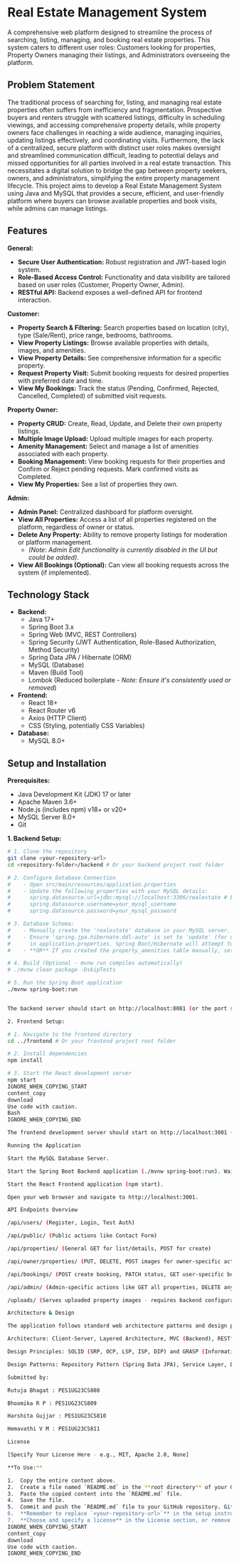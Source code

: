 # Real Estate Management System

A comprehensive web platform designed to streamline the process of searching, listing, managing, and booking real estate properties. This system caters to different user roles: Customers looking for properties, Property Owners managing their listings, and Administrators overseeing the platform.

## Problem Statement

The traditional process of searching for, listing, and managing real estate properties often suffers from inefficiency and fragmentation. Prospective buyers and renters struggle with scattered listings, difficulty in scheduling viewings, and accessing comprehensive property details, while property owners face challenges in reaching a wide audience, managing inquiries, updating listings effectively, and coordinating visits. Furthermore, the lack of a centralized, secure platform with distinct user roles makes oversight and streamlined communication difficult, leading to potential delays and missed opportunities for all parties involved in a real estate transaction. This necessitates a digital solution to bridge the gap between property seekers, owners, and administrators, simplifying the entire property management lifecycle. This project aims to develop a Real Estate Management System using Java and MySQL that provides a secure, efficient, and user-friendly platform where buyers can browse available properties and book visits, while admins can manage listings. 

## Features

**General:**

*   **Secure User Authentication:** Robust registration and JWT-based login system.
*   **Role-Based Access Control:** Functionality and data visibility are tailored based on user roles (Customer, Property Owner, Admin).
*   **RESTful API:** Backend exposes a well-defined API for frontend interaction.

**Customer:**

*   **Property Search & Filtering:** Search properties based on location (city), type (Sale/Rent), price range, bedrooms, bathrooms.
*   **View Property Listings:** Browse available properties with details, images, and amenities.
*   **View Property Details:** See comprehensive information for a specific property.
*   **Request Property Visit:** Submit booking requests for desired properties with preferred date and time.
*   **View My Bookings:** Track the status (Pending, Confirmed, Rejected, Cancelled, Completed) of submitted visit requests.

**Property Owner:**

*   **Property CRUD:** Create, Read, Update, and Delete their own property listings.
*   **Multiple Image Upload:** Upload multiple images for each property.
*   **Amenity Management:** Select and manage a list of amenities associated with each property.
*   **Booking Management:** View booking requests for their properties and Confirm or Reject pending requests. Mark confirmed visits as Completed.
*   **View My Properties:** See a list of properties they own.

**Admin:**

*   **Admin Panel:** Centralized dashboard for platform oversight.
*   **View All Properties:** Access a list of all properties registered on the platform, regardless of owner or status.
*   **Delete Any Property:** Ability to remove property listings for moderation or platform management.
    *   *(Note: Admin Edit functionality is currently disabled in the UI but could be added)*.
*   **View All Bookings (Optional):** Can view all booking requests across the system (if implemented).

## Technology Stack

*   **Backend:**
    *   Java 17+
    *   Spring Boot 3.x
    *   Spring Web (MVC, REST Controllers)
    *   Spring Security (JWT Authentication, Role-Based Authorization, Method Security)
    *   Spring Data JPA / Hibernate (ORM)
    *   MySQL (Database)
    *   Maven (Build Tool)
    *   Lombok (Reduced boilerplate - *Note: Ensure it's consistently used or removed*)
*   **Frontend:**
    *   React 18+
    *   React Router v6
    *   Axios (HTTP Client)
    *   CSS (Styling, potentially CSS Variables)
*   **Database:**
    *   MySQL 8.0+

## Setup and Installation

**Prerequisites:**

*   Java Development Kit (JDK) 17 or later
*   Apache Maven 3.6+
*   Node.js (includes npm) v18+ or v20+
*   MySQL Server 8.0+
*   Git

**1. Backend Setup:**

   ```bash
   # 1. Clone the repository
   git clone <your-repository-url>
   cd <repository-folder>/backend # Or your backend project root folder

   # 2. Configure Database Connection
   #    - Open src/main/resources/application.properties
   #    - Update the following properties with your MySQL details:
   #      spring.datasource.url=jdbc:mysql://localhost:3306/realestate # Ensure 'realestate' DB exists
   #      spring.datasource.username=your_mysql_username
   #      spring.datasource.password=your_mysql_password

   # 3. Database Schema:
   #    - Manually create the 'realestate' database in your MySQL server.
   #    - Ensure 'spring.jpa.hibernate.ddl-auto' is set to 'update' (for development)
   #      in application.properties. Spring Boot/Hibernate will attempt to create/update tables.
   #    - **OR** If you created the property_amenities table manually, set ddl-auto to 'validate' or 'none'.

   # 4. Build (Optional - mvnw run compiles automatically)
   # ./mvnw clean package -DskipTests

   # 5. Run the Spring Boot application
   ./mvnw spring-boot:run


The backend server should start on http://localhost:8081 (or the port specified in application.properties).

2. Frontend Setup:

# 1. Navigate to the frontend directory
cd ../frontend # Or your frontend project root folder

# 2. Install dependencies
npm install

# 3. Start the React development server
npm start
IGNORE_WHEN_COPYING_START
content_copy
download
Use code with caution.
Bash
IGNORE_WHEN_COPYING_END

The frontend development server should start on http://localhost:3001 (or the next available port). The proxy setting in package.json should automatically forward API requests to the backend on port 8081.

Running the Application

Start the MySQL Database Server.

Start the Spring Boot Backend application (./mvnw spring-boot:run). Wait for it to initialize successfully.

Start the React Frontend application (npm start).

Open your web browser and navigate to http://localhost:3001.

API Endpoints Overview

/api/users/ (Register, Login, Test Auth)

/api/public/ (Public actions like Contact Form)

/api/properties/ (General GET for list/details, POST for create)

/api/owner/properties/ (PUT, DELETE, POST images for owner-specific actions)

/api/bookings/ (POST create booking, PATCH status, GET user-specific bookings)

/api/admin/ (Admin-specific actions like GET all properties, DELETE any property)

/uploads/ (Serves uploaded property images - requires backend configuration)

Architecture & Design

The application follows standard web architecture patterns and design principles:

Architecture: Client-Server, Layered Architecture, MVC (Backend), RESTful API.

Design Principles: SOLID (SRP, OCP, LSP, ISP, DIP) and GRASP (Information Expert, Creator, Controller, Low Coupling, High Cohesion) principles were considered to promote maintainability, testability, and separation of concerns. Key examples include separating controller/service/repository layers, using dependency injection, and assigning responsibilities appropriately.

Design Patterns: Repository Pattern (Spring Data JPA), Service Layer, Data Transfer Object (DTO), Dependency Injection (Spring), Component Pattern (React), Hook Pattern (React).

Submitted by:

Rutuja Bhagat : PES1UG23CS808

Bhoomika R P : PES1UG23CS809

Harshita Gujjar : PES1UG23CS810

Hemavathi V M : PES1UG23CS811

License

[Specify Your License Here - e.g., MIT, Apache 2.0, None]

**To Use:**

1.  Copy the entire content above.
2.  Create a file named `README.md` in the **root directory** of your GitHub project (the main folder containing both your `frontend` and `backend` subdirectories).
3.  Paste the copied content into the `README.md` file.
4.  Save the file.
5.  Commit and push the `README.md` file to your GitHub repository. GitHub will automatically render it on your repository's main page.
6.  **Remember to replace `<your-repository-url>`** in the setup instructions if you include the clone command.
7.  **Choose and specify a license** in the License section, or remove that section if you don't want to specify one yet.
IGNORE_WHEN_COPYING_START
content_copy
download
Use code with caution.
IGNORE_WHEN_COPYING_END